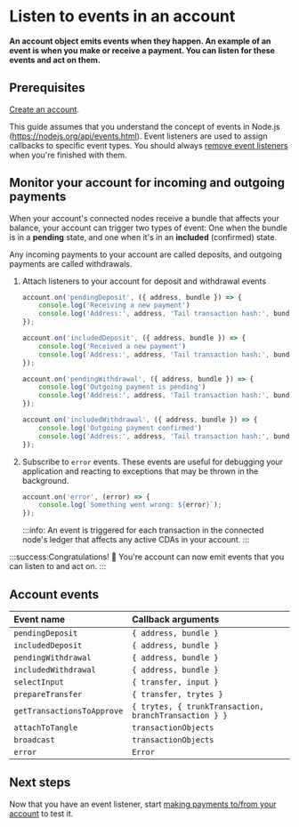 # Listen to events in an account

**An account object emits events when they happen. An example of an event is when you make or receive a payment. You can listen for these events and act on them.**

## Prerequisites

[Create an account](../how-to-guides/create-account.md).

This guide assumes that you understand the concept of events in Node.js (https://nodejs.org/api/events.html). Event listeners are used to assign callbacks to specific event types. You should always [remove event listeners](https://nodejs.org/api/events.html#events_emitter_removelistener_eventname_listener) when you're finished with them.

## Monitor your account for incoming and outgoing payments

When your account's connected nodes receive a bundle that affects your balance, your account can trigger two types of event: One when the bundle is in a **pending** state, and one when it's in an **included** (confirmed) state.

Any incoming payments to your account are called deposits, and outgoing payments are called withdrawals.

1. Attach listeners to your account for deposit and withdrawal events

    ```js
    account.on('pendingDeposit', ({ address, bundle }) => {
        console.log('Receiving a new payment')
        console.log('Address:', address, 'Tail transaction hash:', bundle[0].hash);
    });

    account.on('includedDeposit', ({ address, bundle }) => {
        console.log('Received a new payment')
        console.log('Address:', address, 'Tail transaction hash:', bundle[0].hash);
    });

    account.on('pendingWithdrawal', ({ address, bundle }) => {
        console.log('Outgoing payment is pending')
        console.log('Address:', address, 'Tail transaction hash:', bundle[0].hash);
    });

    account.on('includedWithdrawal', ({ address, bundle }) => {
        console.log('Outgoing payment confirmed')
        console.log('Address:', address, 'Tail transaction hash:', bundle[0].hash);
    });
    ```

2. Subscribe to `error` events. These events are useful for debugging your application and reacting to exceptions that may be thrown in the background.

    ```js
    account.on('error', (error) => {
        console.log(`Something went wrong: ${error}`);
    });
    ```

    :::info:
    An event is triggered for each transaction in the connected node's ledger that affects any active CDAs in your account.
    :::

:::success:Congratulations! :tada:
You're account can now emit events that you can listen to and act on.
:::

## Account events

|**Event name**|**Callback arguments**|
| :----------| :----------|
|`pendingDeposit`|`{ address, bundle }`|
|`includedDeposit`|`{ address, bundle }`|
|`pendingWithdrawal`|`{ address, bundle }`|
|`includedWithdrawal`|`{ address, bundle }`|
|`selectInput`|`{ transfer, input }`|
|`prepareTransfer`|`{ transfer, trytes }`|
|`getTransactionsToApprove`|`{ trytes, { trunkTransaction, branchTransaction } }`|
|`attachToTangle`|`transactionObjects`|
|`broadcast`|`transactionObjects`|
|`error`|`Error`|

## Next steps

Now that you have an event listener, start [making payments to/from your account](../how-to-guides/create-and-manage-cda.md) to test it.


